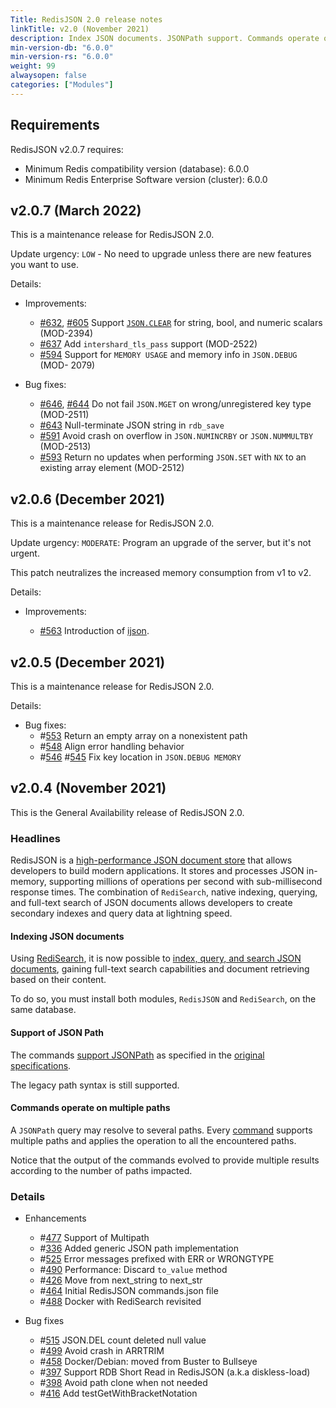 ```yaml
---
Title: RedisJSON 2.0 release notes
linkTitle: v2.0 (November 2021)
description: Index JSON documents. JSONPath support. Commands operate on multiple paths.
min-version-db: "6.0.0"
min-version-rs: "6.0.0"
weight: 99
alwaysopen: false
categories: ["Modules"]
---
```

## Requirements

RedisJSON v2.0.7 requires:

- Minimum Redis compatibility version (database): 6.0.0
- Minimum Redis Enterprise Software version (cluster): 6.0.0

## v2.0.7 (March 2022)

This is a maintenance release for RedisJSON 2.0.

Update urgency: `LOW` - No need to upgrade unless there are new features you want to use.

Details:

- Improvements:

  - [#632](https://github.com/RedisJSON/RedisJSON/pull/632), [#605](https://github.com/RedisJSON/RedisJSON/pull/605) Support [`JSON.CLEAR`](https://oss.redis.com/redisjson/commands/#jsonclear) for string, bool, and numeric scalars (MOD-2394)
  - [#637](https://github.com/RedisJSON/RedisJSON/pull/637) Add `intershard_tls_pass` support (MOD-2522)
  - [#594](https://github.com/RedisJSON/RedisJSON/pull/594) Support for `MEMORY USAGE` and memory info in `JSON.DEBUG` (MOD- 2079)

- Bug fixes:

  - [#646](https://github.com/RedisJSON/RedisJSON/pull/646), [#644](https://github.com/RedisJSON/RedisJSON/pull/644) Do not fail `JSON.MGET` on wrong/unregistered key type (MOD-2511)
  - [#643](https://github.com/RedisJSON/RedisJSON/pull/643) Null-terminate JSON string in `rdb_save`
  - [#591](https://github.com/RedisJSON/RedisJSON/pull/591) Avoid crash on overflow in `JSON.NUMINCRBY` or `JSON.NUMMULTBY` (MOD-2513)
  - [#593](https://github.com/RedisJSON/RedisJSON/pull/593) Return no updates when performing `JSON.SET` with `NX` to an existing array element (MOD-2512)

## v2.0.6 (December 2021)

This is a maintenance release for RedisJSON 2.0.

Update urgency: `MODERATE`: Program an upgrade of the server, but it's not urgent.

This patch neutralizes the increased memory consumption from v1 to v2.

Details:

- Improvements:

  - [#563](https://github.com/RedisJSON/RedisJSON/pull/563) Introduction of [ijson](https://libraries.io/cargo/ijson).

## v2.0.5 (December 2021)

This is a maintenance release for RedisJSON 2.0.

Details:

- Bug fixes:
  - #[553](https://github.com/RedisJSON/RedisJSON/pull/553) Return an empty array on a nonexistent path
  - #[548](https://github.com/RedisJSON/RedisJSON/pull/548) Align error handling behavior
  - #[546](https://github.com/RedisJSON/RedisJSON/pull/546) #[545](https://github.com/RedisJSON/RedisJSON/pull/545) Fix key location in `JSON.DEBUG MEMORY`

## v2.0.4 (November 2021)

This is the General Availability release of RedisJSON 2.0.

### Headlines

RedisJSON is a [high-performance JSON document store](https://redis.com/blog/redisjson-public-preview-performance-benchmarking/) that allows developers to build modern applications. It stores and processes JSON in-memory, supporting millions of operations per second with sub-millisecond response times. The combination of `RediSearch`, native indexing, querying, and full-text search of JSON documents allows developers to create secondary indexes and query data at lightning speed.

#### Indexing JSON documents

Using [RediSearch](https://redisearch.io), it is now possible to [index, query, and search JSON documents](https://oss.redis.com/redisearch/master/Indexing_JSON/), gaining full-text search capabilities and document retrieving based on their content.

To do so, you must install both modules, `RedisJSON` and `RediSearch`, on the same database.

#### Support of JSON Path

The commands [support JSONPath](https://oss.redis.com/redisjson/2.0/path/#jsonpath-support-redisjson-v2) as specified in the [original specifications](https://goessner.net/articles/JsonPath).

The legacy path syntax is still supported.

#### Commands operate on multiple paths

A `JSONPath` query may resolve to several paths. Every [command](https://oss.redis.com/redisjson/commands/) supports multiple paths and applies the operation to all the encountered paths.

Notice that the output of the commands evolved to provide multiple results according to the number of paths impacted. 

### Details

- Enhancements
  - #[477](https://github.com/RedisJSON/RedisJSON/pull/477) Support of Multipath
  - #[336](https://github.com/RedisJSON/RedisJSON/pull/336) Added generic JSON path implementation 
  - #[525](https://github.com/RedisJSON/RedisJSON/pull/525) Error messages prefixed with ERR or WRONGTYPE 
  - #[490](https://github.com/RedisJSON/RedisJSON/pull/490) Performance: Discard `to_value` method
  - #[426](https://github.com/RedisJSON/RedisJSON/pull/426) Move from next_string to next_str 
  - #[464](https://github.com/RedisJSON/RedisJSON/pull/464) Initial RedisJSON commands.json file 
  - #[488](https://github.com/RedisJSON/RedisJSON/pull/488) Docker with RediSearch revisited 

- Bug fixes
  - #[515](https://github.com/RedisJSON/RedisJSON/pull/515) JSON.DEL count deleted null value 
  - #[499](https://github.com/RedisJSON/RedisJSON/pull/499) Avoid crash in ARRTRIM 
  - #[458](https://github.com/RedisJSON/RedisJSON/pull/458) Docker/Debian: moved from Buster to Bullseye 
  - #[397](https://github.com/RedisJSON/RedisJSON/pull/397) Support RDB Short Read in RedisJSON (a.k.a diskless-load) 
  - #[398](https://github.com/RedisJSON/RedisJSON/pull/398) Avoid path clone when not needed 
  - #[416](https://github.com/RedisJSON/RedisJSON/pull/416) Add testGetWithBracketNotation
